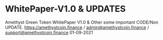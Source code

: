 # WhitePaper-V1.0 & UPDATES
Amethyst Green Token WhitePaper V1.0 & Other some important CODE/Non UPDATE.
https://amethystcoin.finance   /   admin@amethystcoin.finance  / support@amethystcoin.finance
01-09-2021
